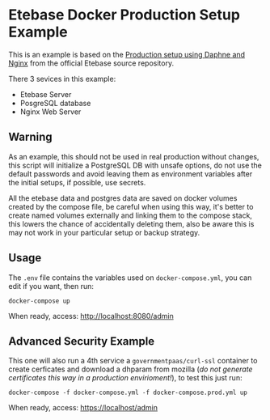 # Etebase Docker Production Setup Example

This is an example is based on the [Production setup using Daphne and Nginx](https://github.com/etesync/server/wiki/Production-setup-using-Daphne-and-Nginx) from the official Etebase source repository.

There 3 sevices in this example:

* Etebase Server
* PosgreSQL database
* Nginx Web Server

## Warning
As an example, this should not be used in real production without changes, this script will initialize a PostgreSQL DB with unsafe options, do not use the default passwords and avoid leaving them as environment variables after the initial setups, if possible, use secrets.

All the etebase data and postgres data are saved on docker volumes created by the compose file, be careful when using this way, it's better to create named volumes externally and linking them to the compose stack, this lowers the chance of accidentally deleting them, also be aware this is may not work in your particular setup or backup strategy.

## Usage
The `.env` file contains the variables used on `docker-compose.yml`, you can edit if you want, then run:

```console
docker-compose up
```

When ready, access:  [http://localhost:8080/admin](http://localhost:8080/admin)

## Advanced Security Example
This one will also run a 4th service a `governmentpaas/curl-ssl` container to create cerficates and download a dhparam from mozilla (*do not generate certificates this way in a production envirioment!*),  to test this just run:

```console
docker-compose -f docker-compose.yml -f docker-compose.prod.yml up
```

When ready, access:  [https://localhost/admin](https://localhost/admin)